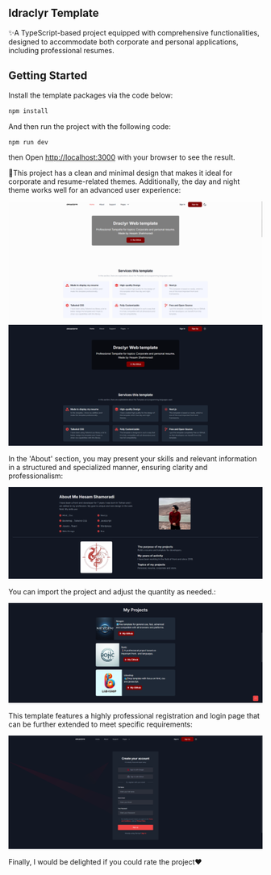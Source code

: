 <h2>Idraclyr Template</h2>
<p>✨A TypeScript-based project equipped with comprehensive functionalities, designed to accommodate both corporate and personal applications, including professional resumes. </p>

## Getting Started

Install the template packages via the code below:

```bash
npm install
```
And then run the project with the following code:

```bash
npm run dev
```

then Open [http://localhost:3000](http://localhost:3000) with your browser to see the result.
<br>
<p>🤖This project has a clean and minimal design that makes it ideal for corporate and resume-related themes. Additionally, the day and night theme works well for an advanced user experience:</p>
<img src="./public/home1.png">
<img src="./public/home2.png">
<br>
<p>In the 'About' section, you may present your skills and relevant information in a structured and specialized manner, ensuring clarity and professionalism:</p>
<img src="./public/about.png">
<br>
<p>You can import the project and adjust the quantity as needed.:</p>
<img src="./public/project.png">
<br>
<p>This template features a highly professional registration and login page that can be further extended to meet specific requirements:</p>
<img src="./public/signup.png">
<br>
<p>Finally, I would be delighted if you could rate the project❤️</p>

